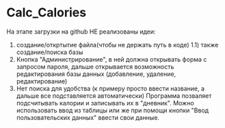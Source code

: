 # Calc_Calories
На этапе загрузки на github НЕ реализованы идеи: 
1) создание/откртытие файла(чтобы не держать путь в коде)
1.1) также создание/поиска базы
2) Кнопка "Администрирование", в ней должна открывать форма с запросом пароля, дальше открывается возможность редактирования базы данных (добавление, удаление, редактирование)
3) Нет поиска для удобства (к примеру просто ввести название, а дальше все подставляется автоматически)
Программа позваляет подсчитывать калории и записывать их в "дневник". Можно использовать ввод из таблицы или же при помощи кнопки "Ввод пользовательских данных" ввести свои данные.
